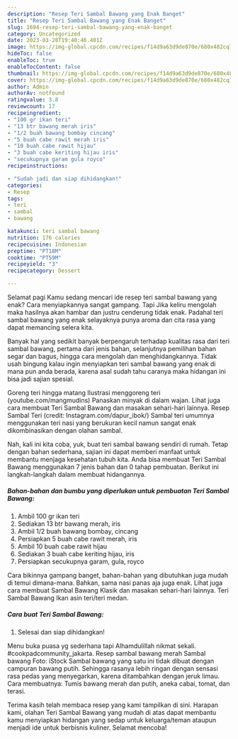 ```yaml
---
description: "Resep Teri Sambal Bawang yang Enak Banget"
title: "Resep Teri Sambal Bawang yang Enak Banget"
slug: 1694-resep-teri-sambal-bawang-yang-enak-banget
category: Uncategorized
date: 2023-03-28T19:40:46.401Z
image: https://img-global.cpcdn.com/recipes/f14d9a63d9de870e/680x482cq70/teri-sambal-bawang-foto-resep-utama.jpg
hideToc: false
enableToc: true
enableTocContent: false
thumbnail: https://img-global.cpcdn.com/recipes/f14d9a63d9de870e/680x482cq70/teri-sambal-bawang-foto-resep-utama.jpg
cover: https://img-global.cpcdn.com/recipes/f14d9a63d9de870e/680x482cq70/teri-sambal-bawang-foto-resep-utama.jpg
author: Admin
authorAv: notfound
ratingvalue: 3.8
reviewcount: 17
recipeingredient:
- "100 gr ikan teri"
- "13 btr bawang merah iris"
- "1/2 buah bawang bombay cincang"
- "5 buah cabe rawit merah iris"
- "10 buah cabe rawit hijau"
- "3 buah cabe keriting hijau iris"
- "secukupnya garam gula royco"
recipeinstructions:

- "Sudah jadi dan siap dihidangkan!"
categories:
- Resep
tags:
- teri
- sambal
- bawang

katakunci: teri sambal bawang 
nutrition: 176 calories
recipecuisine: Indonesian
preptime: "PT18M"
cooktime: "PT59M"
recipeyield: "3"
recipecategory: Dessert

---
```



Selamat pagi Kamu sedang mencari ide resep teri sambal bawang yang enak? Cara menyiapkannya sangat gampang. Tapi Jika keliru mengolah maka hasilnya akan hambar dan justru cenderung tidak enak. Padahal teri sambal bawang yang enak selayaknya punya aroma dan cita rasa yang dapat memancing selera kita.


Banyak hal yang sedikit banyak berpengaruh terhadap kualitas rasa dari teri sambal bawang, pertama dari jenis bahan, selanjutnya pemilihan bahan segar dan bagus, hingga cara mengolah dan menghidangkannya. Tidak usah bingung kalau ingin menyiapkan teri sambal bawang yang enak di mana pun anda berada, karena asal sudah tahu caranya maka hidangan ini bisa jadi sajian spesial.

Goreng teri hingga matang Ilustrasi menggoreng teri (youtube.com/mangmudins) Panaskan minyak di dalam wajan. Lihat juga cara membuat Teri Sambal Bawang dan masakan sehari-hari lainnya. Resep Sambal Teri (credit: Instagram.com/dapur_ibok/) Sambal teri umumnya menggunakan teri nasi yang berukuran kecil namun sangat enak dikombinasikan dengan olahan sambal.


Nah, kali ini kita coba, yuk, buat teri sambal bawang sendiri di rumah. Tetap dengan bahan sederhana, sajian ini dapat memberi manfaat untuk membantu menjaga kesehatan tubuh kita. Anda bisa membuat Teri Sambal Bawang menggunakan 7 jenis bahan dan 0 tahap pembuatan. Berikut ini langkah-langkah dalam membuat hidangannya.

<!--inarticleads1-->

##### Bahan-bahan dan bumbu yang diperlukan untuk pembuatan Teri Sambal Bawang:

1. Ambil 100 gr ikan teri
1. Sediakan 13 btr bawang merah, iris
1. Ambil 1/2 buah bawang bombay, cincang
1. Persiapkan 5 buah cabe rawit merah, iris
1. Ambil 10 buah cabe rawit hijau
1. Sediakan 3 buah cabe keriting hijau, iris
1. Persiapkan secukupnya garam, gula, royco


Cara bikinnya gampang banget, bahan-bahan yang dibutuhkan juga mudah di temui dimana-mana. Bahkan, sama nasi panas aja juga enak. Lihat juga cara membuat Sambal Bawang Klasik dan masakan sehari-hari lainnya. Teri Sambal Bawang Ikan asin teri/teri medan. 

<!--inarticleads2-->

##### Cara buat Teri Sambal Bawang:


1. Selesai dan siap dihidangkan!

Menu buka puasa yg sederhana tapi Alhamdulillah nikmat sekali. #cookpadcommunity_jakarta. Resep sambal bawang merah Sambal bawang Foto: iStock Sambal bawang yang satu ini tidak dibuat dengan campuran bawang putih. Sehingga rasanya lebih ringan dengan sensasi rasa pedas yang menyegarkan, karena ditambahkan dengan jeruk limau. Cara membuatnya: Tumis bawang merah dan putih, aneka cabai, tomat, dan terasi. 

Terima kasih telah membaca resep yang kami tampilkan di sini. Harapan kami, olahan Teri Sambal Bawang yang mudah di atas dapat membantu kamu menyiapkan hidangan yang sedap untuk keluarga/teman ataupun menjadi ide untuk berbisnis kuliner. Selamat mencoba!
